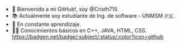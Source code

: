 - 👋 Bienvenido a mi GitHub!, soy @Cristh715.
- 📚 Actualmente soy estudiante de Ing. de software - UNMSM 🇵🇪.
- 👀 En constante aprendizaje.
- 👨‍💻 Conocimientos básicos en C++, JAVA, HTML, CSS. https://badgen.net/badge/:subject/:status/:color?icon=github
<!---
Cristh715/Cristh715 is a ✨ special ✨ repository because its `README.md` (this file) appears on your GitHub profile.
You can click the Preview link to take a look at your changes.
--->
